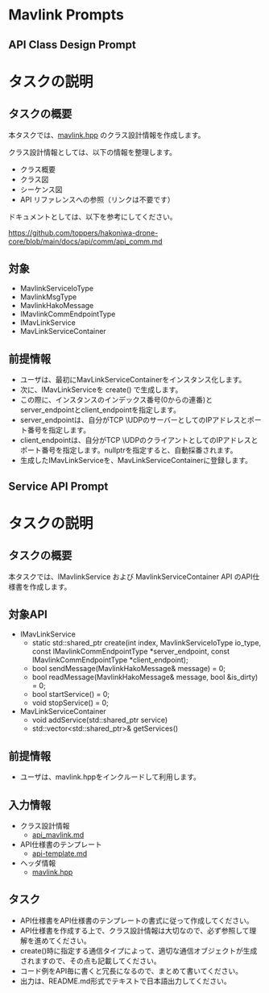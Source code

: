 # Mavlink Prompts

## API Class Design Prompt

# タスクの説明
## タスクの概要

本タスクでは、[mavlink.hpp](https://github.com/toppers/hakoniwa-drone-core/blob/main/include/mavlink.hpp) のクラス設計情報を作成します。

クラス設計情報としては、以下の情報を整理します。

- クラス概要
- クラス図
- シーケンス図
- API リファレンスへの参照（リンクは不要です）

ドキュメントとしては、以下を参考にしてください。

https://github.com/toppers/hakoniwa-drone-core/blob/main/docs/api/comm/api_comm.md


## 対象

- MavlinkServiceIoType
- MavlinkMsgType
- MavlinkHakoMessage
- IMavlinkCommEndpointType
- IMavLinkService
- MavLinkServiceContainer

## 前提情報

- ユーザは、最初にMavLinkServiceContainerをインスタンス化します。
- 次に、IMavLinkServiceを create() で生成します。
- この際に、インスタンスのインデックス番号(0からの連番)とserver_endpointとclient_endpointを指定します。
- server_endpointは、自分がTCP \UDPのサーバーとしてのIPアドレスとポート番号を指定します。
- client_endpointは、自分がTCP \UDPのクライアントとしてのIPアドレスとポート番号を指定します。nullptrを指定すると、自動採番されます。
- 生成したIMavLinkServiceを、MavLinkServiceContainerに登録します。

## Service API Prompt

# タスクの説明
## タスクの概要

本タスクでは、IMavlinkService および MavlinkServiceContainer API のAPI仕様書を作成します。

## 対象API

- IMavLinkService
  - static std::shared_ptr<IMavLinkService> create(int index, MavlinkServiceIoType io_type, const IMavlinkCommEndpointType *server_endpoint, const IMavlinkCommEndpointType *client_endpoint);
  - bool sendMessage(MavlinkHakoMessage& message) = 0;
  - bool readMessage(MavlinkHakoMessage& message, bool &is_dirty) = 0;
  - bool startService() = 0;
  - void stopService() = 0;
- MavLinkServiceContainer
  - void addService(std::shared_ptr<IMavLinkService> service)
  - std::vector<std::shared_ptr<IMavLinkService>>& getServices()

## 前提情報

- ユーザは、mavlink.hppをインクルードして利用します。

## 入力情報

- クラス設計情報
  - [api_mavlink.md](https://github.com/toppers/hakoniwa-drone-core/blob/main/docs/api/mavlink/api_mavlink.md)
- API仕様書のテンプレート
  - [api-template.md](https://github.com/toppers/hakoniwa-drone-core/blob/main/docs/prompts/api-template.md)
- ヘッダ情報
  - [mavlink.hpp](https://github.com/toppers/hakoniwa-drone-core/blob/main/include/mavlink.hpp)

## タスク
- API仕様書をAPI仕様書のテンプレートの書式に従って作成してください。
- API仕様書を作成する上で、クラス設計情報は大切なので、必ず参照して理解を進めてください。
- create()時に指定する通信タイプによって、適切な通信オブジェクトが生成されますので、その点も記載してください。
- コード例をAPI毎に書くと冗長になるので、まとめて書いてください。
- 出力は、README.md形式でテキストで日本語出力してください。
